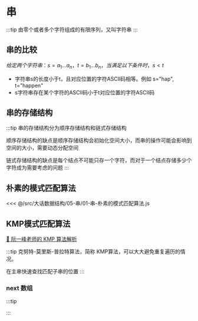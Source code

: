 # 串

:::tip
由零个或者多个字符组成的有限序列，又叫字符串
:::

## 串的比较

$给定两个字符串：s=a_1...a_n，t=b_1...b_n，当满足以下条件时，s < t$

- 字符串s的长度小于t，且对应位置的字符ASCII码相等。例如 s="hap", t="happen"
- s字符串存在某个字符的ASCII码小于t对应位置的字符ASCII码

## 串的存储结构

:::tip
串的存储结构分为顺序存储结构和链式存储结构

顺序存储结构的缺点是顺序存储结构会初始化空间大小，而串的操作可能会影响到空间的大小，需要动态分配空间

链式存储结构的缺点是每个结点不可能只存一个字符，而对于一个结点存储多少个字符成为需要考虑的问题
:::

## 朴素的模式匹配算法

<<< @/src/大话数据结构/05-串/01-串-朴素的模式匹配算法.js

## KMP模式匹配算法

[🔗 阮一峰老师的 KMP 算法解析](http://www.ruanyifeng.com/blog/2013/05/Knuth%E2%80%93Morris%E2%80%93Pratt_algorithm.html)

:::tip
克努特-莫里斯-普拉特算法，简称 KMP算法，可以大大避免重复遍历的情况。

在主串快速查找匹配子串的位置
:::

### next 数组

:::tip

:::
